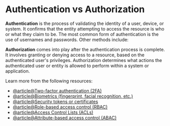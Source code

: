 # Authentication vs Authorization

**Authentication** is the process of validating the identity of a user, device, or system. It confirms that the entity attempting to access the resource is who or what they claim to be. The most common form of authentication is the use of usernames and passwords. Other methods include:

**Authorization** comes into play after the authentication process is complete. It involves granting or denying access to a resource, based on the authenticated user's privileges. Authorization determines what actions the authenticated user or entity is allowed to perform within a system or application.

Learn more from the following resources:

- [@article@Two-factor authentication (2FA)](https://authy.com/what-is-2fa/)
- [@article@Biometrics (fingerprint, facial recognition, etc.)](https://me-en.kaspersky.com/resource-center/definitions/biometrics)
- [@article@Security tokens or certificates](https://www.comodo.com/e-commerce/ssl-certificates/certificate.php)
- [@article@Role-based access control (RBAC)](https://en.wikipedia.org/wiki/Role-based_access_control)
- [@article@Access Control Lists (ACLs)](https://en.wikipedia.org/wiki/Access-control_list)
- [@article@Attribute-based access control (ABAC)](https://en.wikipedia.org/wiki/Attribute-based_access_control)
